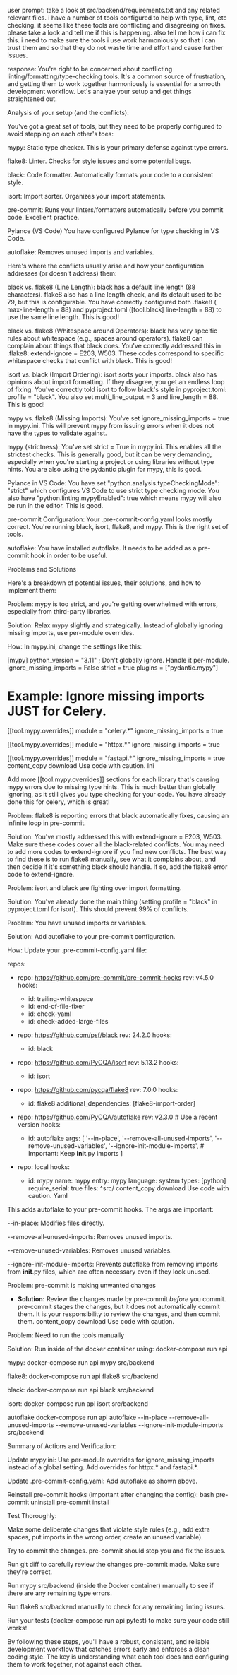 user prompt:
take a look at src/backend/requirements.txt and any related relevant files. i have a number of tools configured to help with type, lint, etc checking. it seems like these tools are conflicting and disagreeing on fixes. please take a look and tell me if this is happening. also tell me how i can fix this. i need to make sure the tools i use work harmoniously so that i can trust them and so that they do not waste time and effort and cause further issues.

response:
You're right to be concerned about conflicting linting/formatting/type-checking tools. It's a common source of frustration, and getting them to work together harmoniously is essential for a smooth development workflow. Let's analyze your setup and get things straightened out.

Analysis of your setup (and the conflicts):

You've got a great set of tools, but they need to be properly configured to avoid stepping on each other's toes:

mypy: Static type checker. This is your primary defense against type errors.

flake8: Linter. Checks for style issues and some potential bugs.

black: Code formatter. Automatically formats your code to a consistent style.

isort: Import sorter. Organizes your import statements.

pre-commit: Runs your linters/formatters automatically before you commit code. Excellent practice.

Pylance (VS Code) You have configured Pylance for type checking in VS Code.

autoflake: Removes unused imports and variables.

Here's where the conflicts usually arise and how your configuration addresses (or doesn't address) them:

black vs. flake8 (Line Length): black has a default line length (88 characters). flake8 also has a line length check, and its default used to be 79, but this is configurable. You have correctly configured both .flake8 ( max-line-length = 88) and pyproject.toml ([tool.black] line-length = 88) to use the same line length. This is good!

black vs. flake8 (Whitespace around Operators): black has very specific rules about whitespace (e.g., spaces around operators). flake8 can complain about things that black does. You've correctly addressed this in .flake8: extend-ignore = E203, W503. These codes correspond to specific whitespace checks that conflict with black. This is good!

isort vs. black (Import Ordering): isort sorts your imports. black also has opinions about import formatting. If they disagree, you get an endless loop of fixing. You've correctly told isort to follow black's style in pyproject.toml: profile = "black". You also set multi_line_output = 3 and line_length = 88. This is good!

mypy vs. flake8 (Missing Imports): You've set ignore_missing_imports = true in mypy.ini. This will prevent mypy from issuing errors when it does not have the types to validate against.

mypy (strictness): You've set strict = True in mypy.ini. This enables all the strictest checks. This is generally good, but it can be very demanding, especially when you're starting a project or using libraries without type hints. You are also using the pydantic plugin for mypy, this is good.

Pylance in VS Code: You have set "python.analysis.typeCheckingMode": "strict" which configures VS Code to use strict type checking mode. You also have "python.linting.mypyEnabled": true which means mypy will also be run in the editor. This is good.

pre-commit Configuration: Your .pre-commit-config.yaml looks mostly correct. You're running black, isort, flake8, and mypy. This is the right set of tools.

autoflake: You have installed autoflake. It needs to be added as a pre-commit hook in order to be useful.

Problems and Solutions

Here's a breakdown of potential issues, their solutions, and how to implement them:

Problem: mypy is too strict, and you're getting overwhelmed with errors, especially from third-party libraries.

Solution: Relax mypy slightly and strategically. Instead of globally ignoring missing imports, use per-module overrides.

How: In mypy.ini, change the settings like this:

[mypy]
python_version = "3.11"
; Don't globally ignore.  Handle it per-module.
ignore_missing_imports = False
strict = true
plugins = ["pydantic.mypy"]

# Example: Ignore missing imports JUST for Celery.
[[tool.mypy.overrides]]
module = "celery.*"
ignore_missing_imports = true

[[tool.mypy.overrides]]
module = "httpx.*"
ignore_missing_imports = true

[[tool.mypy.overrides]]
module = "fastapi.*"
ignore_missing_imports = true
content_copy
download
Use code with caution.
Ini

Add more [[tool.mypy.overrides]] sections for each library that's causing mypy errors due to missing type hints. This is much better than globally ignoring, as it still gives you type checking for your code. You have already done this for celery, which is great!

Problem: flake8 is reporting errors that black automatically fixes, causing an infinite loop in pre-commit.

Solution: You've mostly addressed this with extend-ignore = E203, W503. Make sure these codes cover all the black-related conflicts. You may need to add more codes to extend-ignore if you find new conflicts. The best way to find these is to run flake8 manually, see what it complains about, and then decide if it's something black should handle. If so, add the flake8 error code to extend-ignore.

Problem: isort and black are fighting over import formatting.

Solution: You've already done the main thing (setting profile = "black" in pyproject.toml for isort). This should prevent 99% of conflicts.

Problem: You have unused imports or variables.

Solution: Add autoflake to your pre-commit configuration.

How: Update your .pre-commit-config.yaml file:

repos:
  - repo: https://github.com/pre-commit/pre-commit-hooks
    rev: v4.5.0
    hooks:
      - id: trailing-whitespace
      - id: end-of-file-fixer
      - id: check-yaml
      - id: check-added-large-files

  - repo: https://github.com/psf/black
    rev: 24.2.0
    hooks:
      - id: black

  - repo: https://github.com/PyCQA/isort
    rev: 5.13.2
    hooks:
      - id: isort

  - repo: https://github.com/pycqa/flake8
    rev: 7.0.0
    hooks:
      - id: flake8
        additional_dependencies: [flake8-import-order]

  - repo: https://github.com/PyCQA/autoflake
    rev: v2.3.0  # Use a recent version
    hooks:
      - id: autoflake
        args: [
          '--in-place',
          '--remove-all-unused-imports',
          '--remove-unused-variables',
          '--ignore-init-module-imports', # Important: Keep __init__.py imports
        ]

  - repo: local
    hooks:
      - id: mypy
        name: mypy
        entry: mypy
        language: system
        types: [python]
        require_serial: true
        files: ^src/
content_copy
download
Use code with caution.
Yaml

This adds autoflake to your pre-commit hooks. The args are important:

--in-place: Modifies files directly.

--remove-all-unused-imports: Removes unused imports.

--remove-unused-variables: Removes unused variables.

--ignore-init-module-imports: Prevents autoflake from removing imports from __init__.py files, which are often necessary even if they look unused.

Problem: pre-commit is making unwanted changes

* **Solution:** Review the changes made by pre-commit *before* you commit. pre-commit stages the changes, but it does not automatically commit them. It is your responsibility to review the changes, and then commit them.
content_copy
download
Use code with caution.

Problem: Need to run the tools manually

Solution: Run inside of the docker container using: docker-compose run api <command>

mypy: docker-compose run api mypy src/backend

flake8: docker-compose run api flake8 src/backend

black: docker-compose run api black src/backend

isort: docker-compose run api isort src/backend

autoflake docker-compose run api autoflake --in-place --remove-all-unused-imports --remove-unused-variables --ignore-init-module-imports src/backend

Summary of Actions and Verification:

Update mypy.ini: Use per-module overrides for ignore_missing_imports instead of a global setting. Add overrides for httpx.* and fastapi.*.

Update .pre-commit-config.yaml: Add autoflake as shown above.

Reinstall pre-commit hooks (important after changing the config):
bash pre-commit uninstall pre-commit install

Test Thoroughly:

Make some deliberate changes that violate style rules (e.g., add extra spaces, put imports in the wrong order, create an unused variable).

Try to commit the changes. pre-commit should stop you and fix the issues.

Run git diff to carefully review the changes pre-commit made. Make sure they're correct.

Run mypy src/backend (inside the Docker container) manually to see if there are any remaining type errors.

Run flake8 src/backend manually to check for any remaining linting issues.

Run your tests (docker-compose run api pytest) to make sure your code still works!

By following these steps, you'll have a robust, consistent, and reliable development workflow that catches errors early and enforces a clean coding style. The key is understanding what each tool does and configuring them to work together, not against each other.
